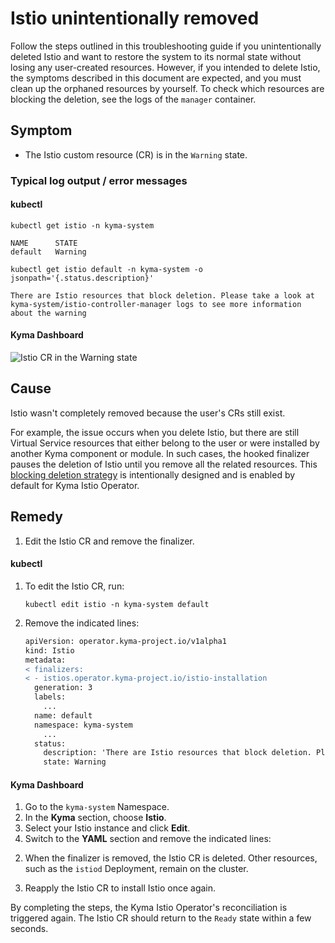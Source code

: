 # Istio unintentionally removed
Follow the steps outlined in this troubleshooting guide if you unintentionally deleted Istio and want to restore the system to its normal state without losing any user-created resources. However, if you intended to delete Istio, the symptoms described in this document are expected, and you must clean up the orphaned resources by yourself. To check which resources are blocking the deletion, see the logs of the `manager` container.

## Symptom

* The Istio custom resource (CR) is in the `Warning` state.


### Typical log output / error messages

<!-- tabs:start -->
#### **kubectl**

```
kubectl get istio -n kyma-system

NAME      STATE
default   Warning
```
```
kubectl get istio default -n kyma-system -o jsonpath='{.status.description}'

There are Istio resources that block deletion. Please take a look at kyma-system/istio-controller-manager logs to see more information about the warning
```
#### **Kyma Dashboard**

![Istio CR in the Warning state](../../../assets/istio-cr-warning-state.svg)
<!-- tabs:end -->

## Cause

Istio wasn't completely removed because the user's CRs still exist.

For example, the issue occurs when you delete Istio, but there are still Virtual Service resources that either belong to the user or were installed by another Kyma component or module. In such cases, the hooked finalizer pauses the deletion of Istio until you remove all the related resources. This [blocking deletion strategy](https://github.com/kyma-project/community/issues/765) is intentionally designed and is enabled by default for Kyma Istio Operator.


## Remedy

1. Edit the Istio CR and remove the finalizer.

<!-- tabs:start -->
  #### **kubectl**

  1. To edit the Istio CR, run:
      ```
      kubectl edit istio -n kyma-system default
      ```
  2. Remove the indicated lines:
      ```diff
      apiVersion: operator.kyma-project.io/v1alpha1
      kind: Istio
      metadata:
      < finalizers:
      < - istios.operator.kyma-project.io/istio-installation
        generation: 3
        labels:
          ...
        name: default
        namespace: kyma-system
          ...
        status:
          description: 'There are Istio resources that block deletion. Please take a look at kyma-system/istio-controller-manager logs to see more information about the warning'
          state: Warning
      ```
    
  #### **Kyma Dashboard**

  1. Go to the `kyma-system` Namespace. 
  2. In the **Kyma** section, choose **Istio**.
  3. Select your Istio instance and click **Edit**.
  4. Switch to the **YAML** section and remove the indicated lines:

<!-- tabs:end -->


2. When the finalizer is removed, the Istio CR is deleted. Other resources, such as the `istiod` Deployment, remain on the cluster.

3. Reapply the Istio CR to install Istio once again.

By completing the steps, the Kyma Istio Operator's reconciliation is triggered again. The Istio CR should return to the `Ready` state within a few seconds.